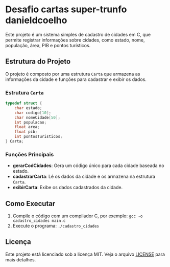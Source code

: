 
# Desafio cartas super-trunfo danieldcoelho

Este projeto é um sistema simples de cadastro de cidades em C, que permite registrar informações sobre cidades, como estado, nome, população, área, PIB e pontos turísticos.

## Estrutura do Projeto

O projeto é composto por uma estrutura `Carta` que armazena as informações da cidade e funções para cadastrar e exibir os dados.

### Estrutura `Carta`

```c
typedef struct {
    char estado;
    char codigo[10];
    char nomeCidade[50];
    int populacao;
    float area;
    float pib;
    int pontosTuristicos;
} Carta;
```

### Funções Principais

- **gerarCodCidades**: Gera um código único para cada cidade baseada no estado.
- **cadastrarCarta**: Lê os dados da cidade e os armazena na estrutura `Carta`.
- **exibirCarta**: Exibe os dados cadastrados da cidade.


## Como Executar

1. Compile o código com um compilador C, por exemplo: `gcc -o cadastro_cidades main.c`
2. Execute o programa: `./cadastro_cidades`

## Licença

Este projeto está licenciado sob a licença MIT. Veja o arquivo [LICENSE](LICENSE) para mais detalhes.

